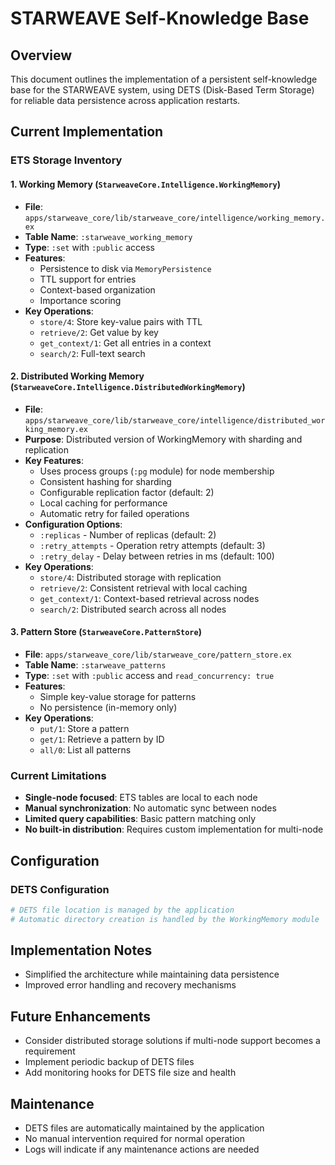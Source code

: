 # STARWEAVE Self-Knowledge Base

## Overview

This document outlines the implementation of a persistent self-knowledge base for the STARWEAVE system, using DETS (Disk-Based Term Storage) for reliable data persistence across application restarts.

## Current Implementation

### ETS Storage Inventory

#### 1. Working Memory (`StarweaveCore.Intelligence.WorkingMemory`)
- **File**: `apps/starweave_core/lib/starweave_core/intelligence/working_memory.ex`
- **Table Name**: `:starweave_working_memory`
- **Type**: `:set` with `:public` access
- **Features**:
  - Persistence to disk via `MemoryPersistence`
  - TTL support for entries
  - Context-based organization
  - Importance scoring
- **Key Operations**:
  - `store/4`: Store key-value pairs with TTL
  - `retrieve/2`: Get value by key
  - `get_context/1`: Get all entries in a context
  - `search/2`: Full-text search

#### 2. Distributed Working Memory (`StarweaveCore.Intelligence.DistributedWorkingMemory`)
- **File**: `apps/starweave_core/lib/starweave_core/intelligence/distributed_working_memory.ex`
- **Purpose**: Distributed version of WorkingMemory with sharding and replication
- **Key Features**:
  - Uses process groups (`:pg` module) for node membership
  - Consistent hashing for sharding
  - Configurable replication factor (default: 2)
  - Local caching for performance
  - Automatic retry for failed operations
- **Configuration Options**:
  - `:replicas` - Number of replicas (default: 2)
  - `:retry_attempts` - Operation retry attempts (default: 3)
  - `:retry_delay` - Delay between retries in ms (default: 100)
- **Key Operations**:
  - `store/4`: Distributed storage with replication
  - `retrieve/2`: Consistent retrieval with local caching
  - `get_context/1`: Context-based retrieval across nodes
  - `search/2`: Distributed search across all nodes

#### 3. Pattern Store (`StarweaveCore.PatternStore`)
- **File**: `apps/starweave_core/lib/starweave_core/pattern_store.ex`
- **Table Name**: `:starweave_patterns`
- **Type**: `:set` with `:public` access and `read_concurrency: true`
- **Features**:
  - Simple key-value storage for patterns
  - No persistence (in-memory only)
- **Key Operations**:
  - `put/1`: Store a pattern
  - `get/1`: Retrieve a pattern by ID
  - `all/0`: List all patterns

### Current Limitations
- **Single-node focused**: ETS tables are local to each node
- **Manual synchronization**: No automatic sync between nodes
- **Limited query capabilities**: Basic pattern matching only
- **No built-in distribution**: Requires custom implementation for multi-node

## Configuration

### DETS Configuration
```elixir
# DETS file location is managed by the application
# Automatic directory creation is handled by the WorkingMemory module
```

## Implementation Notes
- Simplified the architecture while maintaining data persistence
- Improved error handling and recovery mechanisms

## Future Enhancements
- Consider distributed storage solutions if multi-node support becomes a requirement
- Implement periodic backup of DETS files
- Add monitoring hooks for DETS file size and health

## Maintenance
- DETS files are automatically maintained by the application
- No manual intervention required for normal operation
- Logs will indicate if any maintenance actions are needed
